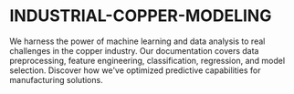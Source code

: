 # INDUSTRIAL-COPPER-MODELING
We harness the power of machine learning and data analysis to real challenges in the copper industry. Our documentation covers data preprocessing, feature engineering, classification, regression, and model selection. Discover how we've optimized predictive capabilities for manufacturing solutions.
